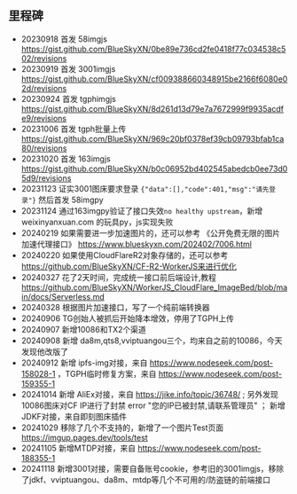 ## 里程碑

- 20230918 首发 58imgjs https://gist.github.com/BlueSkyXN/0be89e736cd2fe0418f77c034538c502/revisions
- 20230919 首发 3001imgjs https://gist.github.com/BlueSkyXN/cf009388660348915be2166f6080e02d/revisions
- 20230924 首发 tgphimgjs https://gist.github.com/BlueSkyXN/8d261d13d79e7a7672999f9935acdfe9/revisions
- 20231006 首发 tgph批量上传 https://gist.github.com/BlueSkyXN/969c20bf0378ef39cb09793bfab1ca80/revisions
- 20231020 首发 163imgjs https://gist.github.com/BlueSkyXN/b0c06952bd402545abedcb0ee73d05d9/revisions
- 20231123 证实3001图床要求登录 ``{"data":[],"code":401,"msg":"请先登录"}`` 然后首发 58imgpy
- 20231124 通过163imgpy验证了接口失效``no healthy upstream``，新增 weixinyanxuan.com 的玩具py，js实现失败
- 20240219 如果需要进一步加速图片的，还可以参考 《公开免费无限的图片加速代理接口》 https://www.blueskyxn.com/202402/7006.html
- 20240220 如果使用CloudFlareR2对象存储的，还可以参考 https://github.com/BlueSkyXN/CF-R2-WorkerJS来进行优化 
- 20240327 花了2天时间，完成统一接口前后端设计,教程 https://github.com/BlueSkyXN/WorkerJS_CloudFlare_ImageBed/blob/main/docs/Serverless.md
- 20240328 根据图片加速接口，写了一个纯前端转换器
- 20240906 TG创始人被抓后开始降本增效，停用了TGPH上传
- 20240907 新增10086和TX2个渠道
- 20240908 新增 da8m,qts8,vviptuangou三个，均来自之前的10086，今天发现他改版了
- 20240912 新增 ipfs-img对接，来自 https://www.nodeseek.com/post-158028-1 ，TGPH临时修复方案，来自 https://www.nodeseek.com/post-159355-1
- 20241014 新增 AliEx对接，来自 https://jike.info/topic/36748/ ;  另外发现10086图床对CF IP进行了封禁 error "您的IP已被封禁,请联系管理员" ； 新增JDKF对接，来自即刻图床插件
- 20241029 移除了几个不支持的，新增了一个图片Test页面 https://imgup.pages.dev/tools/test
- 20241105 新增MTDP对接，来自 https://www.nodeseek.com/post-188355-1
- 20241118 新增3001对接，需要自备账号cookie，参考旧的3001imgjs，移除了jdkf、vviptuangou、da8m、mtdp等几个不可用的/防盗链的前端接口
